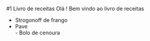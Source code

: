 #1 Livro de receitas
Olá ! Bem vindo ao livro de receitas
   - Strogonoff de frango
   - Pave	
	- Bolo de cenoura
